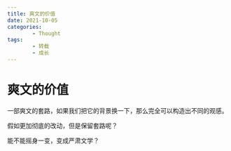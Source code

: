 ```yaml
---
title: 爽文的价值
date: 2021-10-05
categories:
        - Thought
tags:
        - 转载
        - 成长
---
```


# 爽文的价值

一部爽文的套路，如果我们把它的背景换一下，那么完全可以构造出不同的观感。

假如更加彻底的改动，但是保留套路呢？

能不能摇身一变，变成严肃文学？
